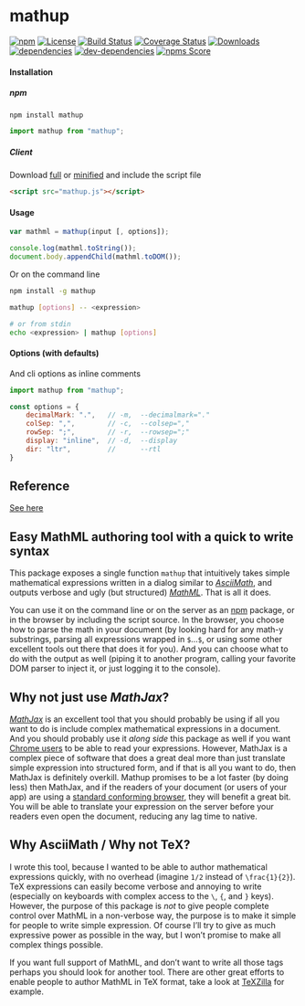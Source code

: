 mathup
======

[![npm](https://img.shields.io/npm/v/mathup.svg)](https://www.npmjs.com/package/mathup)
[![License](https://img.shields.io/npm/l/mathup)](LICENSE)
[![Build Status](https://travis-ci.org/runarberg/mathup.svg?branch=master)](https://travis-ci.org/runarberg/mathup)
[![Coverage Status](https://coveralls.io/repos/github/runarberg/mathup/badge.svg)](https://coveralls.io/github/runarberg/mathup)
[![Downloads](https://img.shields.io/npm/dm/mathup)](https://npm-stat.com/charts.html?package=mathup)  
[![dependencies](https://david-dm.org/runarberg/mathup/status.svg)](https://david-dm.org/runarberg/mathup)
[![dev-dependencies](https://david-dm.org/runarberg/mathup/dev-status.svg)](https://david-dm.org/runarberg/mathup?type=dev)
[![npms Score](https://badges.npms.io/mathup.svg)](https://api.npms.io/v2/package/mathup)

#### Installation ####

##### npm #####

```bash
npm install mathup
```

```js
import mathup from "mathup";
```

##### Client #####

Download
[full](https://raw.githubusercontent.com/runarberg/mathup/gh-pages/dist/mathup.js)
or
[minified](https://raw.githubusercontent.com/runarberg/mathup/gh-pages/dist/mathup.min.js)
and include the script file

```html
<script src="mathup.js"></script>
```

#### Usage ####

```js
var mathml = mathup(input [, options]);

console.log(mathml.toString());
document.body.appendChild(mathml.toDOM());
```

Or on the command line

```bash
npm install -g mathup

mathup [options] -- <expression>

# or from stdin
echo <expression> | mathup [options]
```

#### Options (with defaults) ####

And cli options as inline comments

```js
import mathup from "mathup";

const options = {
    decimalMark: ".",   // -m,  --decimalmark="."
    colSep: ",",        // -c,  --colsep=","
    rowSep: ";",        // -r,  --rowsep=";"
    display: "inline",  // -d,  --display
    dir: "ltr",         //      --rtl
}
```

Reference
---------

[See here](http://runarberg.github.io/mathup/#reference)


Easy MathML authoring tool with a quick to write syntax
-------------------------------------------------------

This package exposes a single function `mathup` that intuitively takes
simple mathematical expressions written in a dialog similar to
[*AsciiMath*](http://asciimath.org/), and outputs verbose and ugly
(but structured) [*MathML*](http://www.w3.org/Math/). That is all it
does.

You can use it on the command line or on the server as an
[npm](http://npmjs.com/) package, or in the browser by including the
script source. In the browser, you choose how to parse the math in
your document (by looking hard for any math-y substrings, parsing all
expressions wrapped in `$`…`$`, or using some other excellent tools
out there that does it for you). And you can choose what to do with
the output as well (piping it to another program, calling your
favorite DOM parser to inject it, or just logging it to the console).


Why not just use *MathJax*?
---------------------------

[*MathJax*](http://www.mathjax.org/) is an excellent tool that you
should probably be using if all you want to do is include complex
mathematical expressions in a document. And you should probably use it
*along side* this package as well if you want
[Chrome users](http://www.chromestatus.com/features/5240822173794304)
to be able to read your expressions. However, MathJax is a complex
piece of software that does a great deal more than just translate
simple expression into structured form, and if that is all you want to
do, then MathJax is definitely overkill. Mathup promises to be a
lot faster (by doing less) then MathJax, and if the readers of your
document (or users of your app) are using a
[standard conforming browser](http://caniuse.com/#feat=mathml), they
will benefit a great bit. You will be able to translate your
expression on the server before your readers even open the document,
reducing any lag time to native.


Why AsciiMath / Why not TeΧ?
----------------------------

I wrote this tool, because I wanted to be able to author mathematical
expressions quickly, with no overhead (imagine `1/2` instead of
`\frac{1}{2}`). TeΧ expressions can easily become verbose and annoying
to write (especially on keyboards with complex access to the `\`, `{`,
and `}` keys). However, the purpose of this package is *not* to give
people complete control over MathML in a non-verbose way, the purpose
is to make it simple for people to write simple expression. Of course
I’ll try to give as much expressive power as possible in the way, but
I won’t promise to make all complex things possible.

If you want full support of MathML, and don’t want to write all those
tags perhaps you should look for another tool. There are other great
efforts to enable people to author MathML in TeX format, take a look
at [TeXZilla](https://github.com/fred-wang/TeXZilla) for example.
